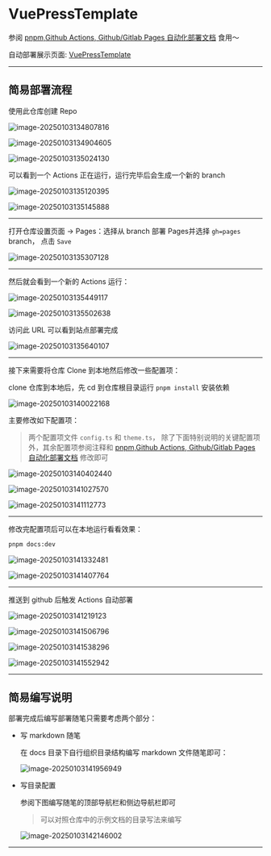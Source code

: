 # VuePressTemplate

参阅 [pnpm,Github Actions, Github/Gitlab Pages 自动化部署文档](https://233official.github.io/dailynotes/NoteTools/VuePress.html#pnpm-github-actions-github-gitlab-pages-%E8%87%AA%E5%8A%A8%E5%8C%96%E9%83%A8%E7%BD%B2%E6%96%87%E6%A1%A3) 食用～

自动部署展示页面: [VuePressTemplate](https://233official.github.io/VuePressTemplate/)

---

## 简易部署流程

使用此仓库创建 Repo

![image-20250103134807816](http://cdn.ayusummer233.top/DailyNotes/202501031348058.png)

![image-20250103134904605](http://cdn.ayusummer233.top/DailyNotes/202501031349667.png)

![image-20250103135024130](http://cdn.ayusummer233.top/DailyNotes/202501031350186.png)

可以看到一个 Actions 正在运行，运行完毕后会生成一个新的 branch

![image-20250103135120395](http://cdn.ayusummer233.top/DailyNotes/202501031351451.png)

![image-20250103135145888](http://cdn.ayusummer233.top/DailyNotes/202501031351940.png)

---

打开仓库设置页面 -> Pages：选择从 branch 部署 Pages并选择 `gh=pages` branch， 点击 `Save`

![image-20250103135307128](http://cdn.ayusummer233.top/DailyNotes/202501031353184.png)

---

然后就会看到一个新的 Actions 运行：

![image-20250103135449117](http://cdn.ayusummer233.top/DailyNotes/202501031354182.png)

![image-20250103135502638](http://cdn.ayusummer233.top/DailyNotes/202501031355682.png)

访问此 URL 可以看到站点部署完成

![image-20250103135640107](http://cdn.ayusummer233.top/DailyNotes/202501031356179.png)

---

接下来需要将仓库 Clone 到本地然后修改一些配置项：

clone 仓库到本地后，先 cd 到仓库根目录运行 `pnpm install` 安装依赖

![image-20250103140022168](http://cdn.ayusummer233.top/DailyNotes/202501031400229.png)

主要修改如下配置项：

> 两个配置项文件 `config.ts` 和 `theme.ts`， 除了下面特别说明的关键配置项外，其余配置项参阅注释和  [pnpm,Github Actions, Github/Gitlab Pages 自动化部署文档](https://233official.github.io/dailynotes/NoteTools/VuePress.html#pnpm-github-actions-github-gitlab-pages-%E8%87%AA%E5%8A%A8%E5%8C%96%E9%83%A8%E7%BD%B2%E6%96%87%E6%A1%A3) 修改即可

![image-20250103140402440](http://cdn.ayusummer233.top/DailyNotes/202501031404518.png)

![image-20250103141027570](http://cdn.ayusummer233.top/DailyNotes/202501031410641.png)

![image-20250103141112773](http://cdn.ayusummer233.top/DailyNotes/202501031411821.png)

---

修改完配置项后可以在本地运行看看效果：

```bash
pnpm docs:dev
```

![image-20250103141332481](http://cdn.ayusummer233.top/DailyNotes/202501031413586.png)

![image-20250103141407764](http://cdn.ayusummer233.top/DailyNotes/202501031414837.png)

---

推送到 github 后触发 Actions 自动部署

![image-20250103141219123](http://cdn.ayusummer233.top/DailyNotes/202501031412193.png)

![image-20250103141506796](http://cdn.ayusummer233.top/DailyNotes/202501031415868.png)

![image-20250103141538296](http://cdn.ayusummer233.top/DailyNotes/202501031415400.png)

![image-20250103141552942](http://cdn.ayusummer233.top/DailyNotes/202501031415989.png)

---

## 简易编写说明

部署完成后编写部署随笔只需要考虑两个部分：

- 写 markdown 随笔

  在 docs 目录下自行组织目录结构编写 markdown 文件随笔即可：

  ![image-20250103141956949](http://cdn.ayusummer233.top/DailyNotes/202501031419024.png)

- 写目录配置

  参阅下图编写随笔的顶部导航栏和侧边导航栏即可

  > 可以对照仓库中的示例文档的目录写法来编写

  ![image-20250103142146002](http://cdn.ayusummer233.top/DailyNotes/202501031421146.png)

---





